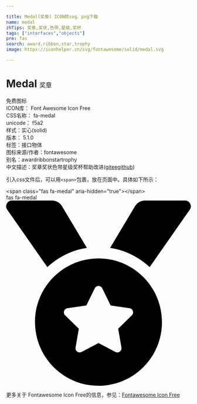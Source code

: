```yaml
---

title: Medal(奖章) ICON转svg、png下载
name: medal
zhTips: 奖章,奖状,色带,星级,奖杯
tags: ["interfaces","objects"]
pre: fas
search: award,ribbon,star,trophy
image: https://iconhelper.cn/svg/fontawesome/solid/medal.svg

---
```


# Medal  <small style="font-size: 60%;font-weight: 100">奖章</small>


<div class="detail-page">
<p>
<span><span class="badge-success badge">免费图标</span> </span>
<br/>
<span>
ICON库：
<span class="badge-secondary badge">Font Awesome Icon Free</span> 
</span>
<br/>
<span>
CSS名称：
<span class="badge-secondary badge">fa-medal</span> 
</span>
<br/>
<span>
unicode：
<span class="badge-secondary badge">f5a2</span> 
<copy-btn content='f5a2' btn-title=""></copy-btn>
<copy-btn :content='String.fromCodePoint(parseInt("f5a2", 16))' btn-title="复制U"></copy-btn>
</span><br/><span>样式：<span class="badge-light badge">实心(solid)</span></span>
<br/>
<span>
版本：
<span class="badge-secondary badge">5.1.0</span> 
</span><br/><span>标签：<span class="badge-light badge"><router-link to="/tags/interfaces.html">接口</router-link></span><span class="badge-light badge"><router-link to="/tags/objects.html">物体</router-link></span></span>
<br/>
<span>图标来源/作者：<span class="badge-light badge">fontawesome</span></span> 
<br/>
<span>别名：<span class="badge-light badge">award</span><span class="badge-light badge">ribbon</span><span class="badge-light badge">star</span><span class="badge-light badge">trophy</span></span><br/><span class="zh-detail">中文描述：<span class="badge-primary badge">奖章</span><span class="badge-primary badge">奖状</span><span class="badge-primary badge">色带</span><span class="badge-primary badge">星级</span><span class="badge-primary badge">奖杯</span><span class="help-link"><span>帮助改进</span>(<a href="https://gitee.com/liuwave/icon-helper/edit/master/json/fontawesome/solid/medal.json" target="_blank" rel="noopener noreferrer">gitee</a><a href="https://github.com/liuwave/icon-helper/edit/master/json/fontawesome/solid/medal.json" target="_blank" rel="noopener noreferrer">github</a></span>)</span><br/>
</p>
</div>
<div class="alert alert-dark">
  <i class="fas fa-medal fa-xs"></i>
  <i class="fas fa-medal fa-sm"></i>
  <i class="fas fa-medal fa-lg"></i>
  <i class="fas fa-medal fa-2x"></i>
  <i class="fas fa-medal fa-3x"></i>
  <i class="fas fa-medal fa-5x"></i>
  <i class="fas fa-medal fa-7x"></i>
</div>
<div>
  <p>引入css文件后，可以用<code>&lt;span&gt;</code>包裹，放在页面中。具体如下所示：    
  </p>
  <div class="alert alert-primary" style="font-size: 14px">
    &lt;span class="fas fa-medal" aria-hidden="true"&gt;&lt;/span&gt;
    <copy-btn content='<span class="fas fa-medal" aria-hidden="true"></span>'></copy-btn>
  </div>
  <div class="alert alert-secondary">
    <i class="fas fa-medal"
    style="font-size: 24px"
    aria-hidden="true"></i> fas fa-medal
    <copy-btn content="fas fa-medal" btn-title="复制图标名称"></copy-btn>
  </div>
</div>
<div id="svg" class="svg-wrap">
<svg xmlns="http://www.w3.org/2000/svg" viewBox="0 0 512 512"><path d="M223.75 130.75L154.62 15.54A31.997 31.997 0 0 0 127.18 0H16.03C3.08 0-4.5 14.57 2.92 25.18l111.27 158.96c29.72-27.77 67.52-46.83 109.56-53.39zM495.97 0H384.82c-11.24 0-21.66 5.9-27.44 15.54l-69.13 115.21c42.04 6.56 79.84 25.62 109.56 53.38L509.08 25.18C516.5 14.57 508.92 0 495.97 0zM256 160c-97.2 0-176 78.8-176 176s78.8 176 176 176 176-78.8 176-176-78.8-176-176-176zm92.52 157.26l-37.93 36.96 8.97 52.22c1.6 9.36-8.26 16.51-16.65 12.09L256 393.88l-46.9 24.65c-8.4 4.45-18.25-2.74-16.65-12.09l8.97-52.22-37.93-36.96c-6.82-6.64-3.05-18.23 6.35-19.59l52.43-7.64 23.43-47.52c2.11-4.28 6.19-6.39 10.28-6.39 4.11 0 8.22 2.14 10.33 6.39l23.43 47.52 52.43 7.64c9.4 1.36 13.17 12.95 6.35 19.59z"/></svg>
</div>
<detail full-name='fa-medal'></detail>

<Vssue title="关于“Medal”的评论" />
    
<div><p>更多关于  Fontawesome Icon Free的信息，参见：<a target="_blank" href="https://iconhelper.cn/fontawesome.html">Fontawesome Icon Free</a>
</p></div>
